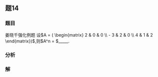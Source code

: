 ## 题14
### 题目
姜晓千强化例题 
设$A = ( \begin{matrix} 2 & 0 & 0 \\   - 3 & 2 & 0 \\  4 & 1 & 2 \end{matrix})$,则$A^n = $_____.
### 分析

### 解